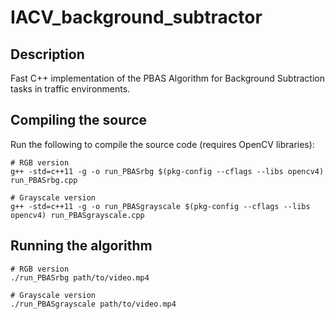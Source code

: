 # IACV_background_subtractor

## Description
Fast C++ implementation of the PBAS Algorithm for Background Subtraction tasks in traffic environments.

## Compiling the source
Run the following to compile the source code (requires OpenCV libraries):
```
# RGB version
g++ -std=c++11 -g -o run_PBASrbg $(pkg-config --cflags --libs opencv4) run_PBASrbg.cpp

# Grayscale version
g++ -std=c++11 -g -o run_PBASgrayscale $(pkg-config --cflags --libs opencv4) run_PBASgrayscale.cpp
```

## Running the algorithm
```
# RGB version
./run_PBASrbg path/to/video.mp4

# Grayscale version
./run_PBASgrayscale path/to/video.mp4
```
